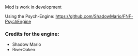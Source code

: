 Mod is work in development

Using the Psych-Engine: https://github.com/ShadowMario/FNF-PsychEngine

### Credits for the engine:
* Shadow Mario
* RiverOaken